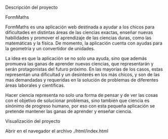 Descripción del proyecto

FormMaths

FormMaths es una aplicación web destinada a ayudar a los chicos para dificultades en distintas áreas de las ciencias exactas, enseñar nuevas habilidades y promover el aprendizaje de las ciencias duras, como las matemáticas y la física. De momento, la aplicación cuenta con ayudas para la geometría y un convertidor de unidades.

La idea es que la aplicación se no solo una ayuda, sino que además promueva las ganas de aprender nuevas ciencias, que representarán y serán protagonistas del futuro próximo. En las mayorías de los casos, estas representan una dificultad y un desinterés en los más chicos, y son de las mas demandadas y requeridas en la solución de problemas de diferentes áreas laborales y científicas.

Hacer ciencia representa no solo una forma de pensar y de ver las cosas con el objetivo de solucionar problemas, sino también que ciencia es sinónimo de progreso humano, por eso con esta pequeña aplicación se pretende mantener las ganas de aprender y enseñar ciencia.

Visualización del proyecto

Abrir en el navegador el archivo ./html/index.html